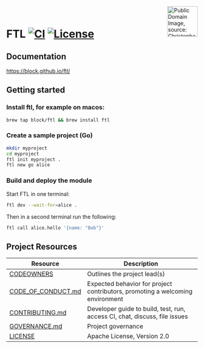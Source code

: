 <img height="80px" align="right" src="https://www.wtamu.edu/~cbaird/sq/images/fasterthanlight.png" alt="Public Domain Image, source: Christopher S. Baird"/>

<br />

# FTL [![CI](https://github.com/block/ftl/actions/workflows/ci.yml/badge.svg)](https://github.com/block/ftl/actions/workflows/ci.yml) [![License](https://img.shields.io/badge/License-Apache_2.0-blue.svg)](https://opensource.org/licenses/Apache-2.0)

## Documentation

https://block.github.io/ftl/

## Getting started

### Install ftl, for example on macos:

```sh
brew tap block/ftl && brew install ftl
```

### Create a sample project (Go)

<!-- This is for [mdcode](https://github.com/szkiba/mdcode) to test snippets in our README. -->

<!--<script type="text/markdown">
```sh file=test.sh outline=true
#!/bin/bash
set -Eeuxo pipefail

just build ftl
export PATH="$(git rev-parse --show-toplevel)/build/release:$PATH"

pwd

# #region init
# #endregion

(
# #region start
# #endregion
) &
pid="$!"
trap "kill $pid" EXIT ERR INT

diff -u <(
(
# #region call
# #endregion
) | tee /dev/stderr
) <(hello '{"message":"Hello, Bob!"}')
```
</script>-->

```sh file=test.sh region=init
mkdir myproject
cd myproject
ftl init myproject .
ftl new go alice
```

### Build and deploy the module

Start FTL in one terminal:

```sh file=test.sh region=start
ftl dev --wait-for=alice .
```

Then in a second terminal run the following:

```sh file=test.sh region=call
ftl call alice.hello '{name: "Bob"}'
```

## Project Resources

| Resource                                   | Description                                                                   |
| ------------------------------------------ | ----------------------------------------------------------------------------- |
| [CODEOWNERS](./CODEOWNERS)                 | Outlines the project lead(s)                                                  |
| [CODE_OF_CONDUCT.md](./CODE_OF_CONDUCT.md) | Expected behavior for project contributors, promoting a welcoming environment |
| [CONTRIBUTING.md](./CONTRIBUTING.md)       | Developer guide to build, test, run, access CI, chat, discuss, file issues    |
| [GOVERNANCE.md](./GOVERNANCE.md)           | Project governance                                                            |
| [LICENSE](./LICENSE)                       | Apache License, Version 2.0                                                   |

